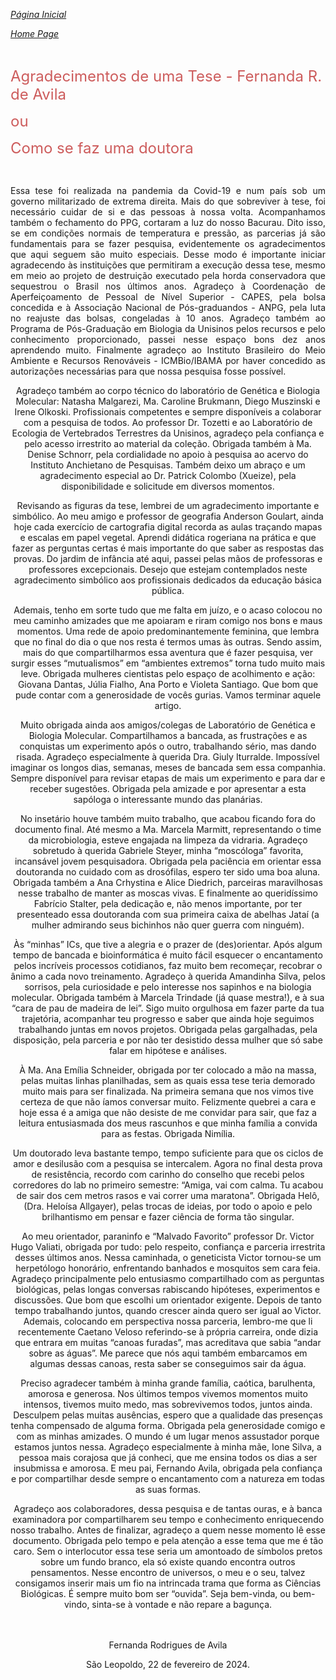 [*Página Inicial*](https://avilaf.github.io/) </p>
[*Home Page*](https://avilaf.github.io/en.html) </p>
<br>

<font size="5"><span style="color: IndianRed">Agradecimentos de uma Tese - Fernanda R. de Avila </span> </font>

<font size="5"><span style="color: IndianRed">ou </span> </font>

<font size="5"><span style="color: IndianRed">Como se faz uma doutora </span> </font>
<center>

<br>


<p align="justify"> 
 Essa tese foi realizada na pandemia da Covid-19 e num país sob um governo militarizado de extrema direita. Mais do que sobreviver à tese, foi necessário cuidar de si e das pessoas à nossa volta. Acompanhamos também o fechamento do PPG, cortaram a luz do nosso Bacurau. Dito isso, se em condições normais de temperatura e pressão, as parcerias já são fundamentais para se fazer pesquisa, evidentemente os agradecimentos que aqui seguem são muito especiais. Desse modo é importante iniciar agradecendo às instituições que permitiram a execução dessa tese, mesmo em meio ao projeto de destruição executado pela horda conservadora que sequestrou o Brasil nos últimos anos. Agradeço à Coordenação de Aperfeiçoamento de Pessoal de Nível Superior - CAPES, pela bolsa concedida e à Associação Nacional de Pós-graduandos - ANPG, pela luta no reajuste das bolsas, congeladas à 10 anos. Agradeço também ao Programa de Pós-Graduação em Biologia da Unisinos pelos recursos e pelo conhecimento proporcionado, passei nesse espaço bons dez anos aprendendo muito. Finalmente agradeço ao Instituto Brasileiro do Meio Ambiente e Recursos Renováveis - ICMBio/IBAMA por haver concedido as autorizações necessárias para que nossa pesquisa fosse possível.</p>
Agradeço também ao corpo técnico do laboratório de Genética e Biologia Molecular: Natasha Malgarezi, Ma. Caroline Brukmann, Diego Muszinski e Irene Olkoski. Profissionais competentes e sempre disponíveis a colaborar com a pesquisa de todos. Ao professor Dr. Tozetti e ao Laboratório de Ecologia de Vertebrados Terrestres da Unisinos, agradeço pela confiança e pelo acesso irrestrito ao material da coleção. Obrigada também à Ma. Denise Schnorr, pela cordialidade no apoio à pesquisa ao acervo do Instituto Anchietano de Pesquisas. Também deixo um abraço e um agradecimento especial ao Dr. Patrick Colombo (Xueize), pela disponibilidade e solicitude em diversos momentos.</p>
Revisando as figuras da tese, lembrei de um agradecimento importante e simbólico. Ao meu amigo e professor de geografia Anderson Goulart, ainda hoje cada exercício de cartografia digital recorda as aulas traçando mapas e escalas em papel vegetal. Aprendi didática rogeriana na prática e que fazer as perguntas certas é mais importante do que saber as respostas das provas. Do jardim de infância até aqui, passei pelas mãos de professoras e professores excepcionais. Desejo que estejam contemplados neste agradecimento simbólico aos profissionais dedicados da educação básica pública.</p>
Ademais, tenho em sorte tudo que me falta em juízo, e o acaso colocou no meu caminho amizades que me apoiaram e riram comigo nos bons e maus momentos. Uma rede de apoio predominantemente feminina, que lembra que no final do dia o que nos resta é termos umas às outras. Sendo assim, mais do que compartilharmos essa aventura que é fazer pesquisa, ver surgir esses “mutualismos” em “ambientes extremos” torna tudo muito mais leve. Obrigada mulheres cientistas pelo espaço de acolhimento e ação: Giovana Dantas, Júlia Fialho, Ana Porto e Violeta Santiago. Que bom que pude contar com a generosidade de vocês gurias. Vamos terminar aquele artigo.</p>
Muito obrigada ainda aos amigos/colegas de Laboratório de Genética e Biologia Molecular. Compartilhamos a bancada, as frustrações e as conquistas um experimento após o outro, trabalhando sério, mas dando risada. Agradeço especialmente à querida Dra. Giuly Iturralde. Impossível imaginar os longos dias, semanas, meses de bancada sem essa companhia. Sempre disponível para revisar etapas de mais um experimento e para dar e receber sugestões. Obrigada pela amizade e por apresentar a esta sapóloga o interessante mundo das planárias.</p>
No insetário houve também muito trabalho, que acabou ficando fora do documento final. Até mesmo a Ma. Marcela Marmitt, representando o time da microbiologia, esteve engajada na limpeza da vidraria. Agradeço sobretudo à querida Gabriele Steyer, minha “moscóloga” favorita, incansável jovem pesquisadora. Obrigada pela paciência em orientar essa doutoranda no cuidado com as drosófilas, espero ter sido uma boa aluna. Obrigada também a Ana Crhystina e Alice Diedrich, parceiras maravilhosas nesse trabalho de manter as moscas vivas. E finalmente ao queridíssimo Fabrício Stalter, pela dedicação e, não menos importante, por ter presenteado essa doutoranda com sua primeira caixa de abelhas Jataí (a mulher admirando seus bichinhos não quer guerra com ninguém).</p>
Às “minhas” ICs, que tive a alegria e o prazer de (des)orientar. Após algum tempo de bancada e bioinformática é muito fácil esquecer o encantamento pelos incríveis processos cotidianos, faz muito bem recomeçar, recobrar o ânimo a cada novo treinamento. Agradeço à querida Amandinha Silva, pelos sorrisos, pela curiosidade e pelo interesse nos sapinhos e na biologia molecular. Obrigada também à Marcela Trindade (já quase mestra!), e à sua “cara de pau de madeira de lei”. Sigo muito orgulhosa em fazer parte da tua trajetória, acompanhar teu progresso e saber que ainda hoje seguimos trabalhando juntas em novos projetos. Obrigada pelas gargalhadas, pela disposição, pela parceria e por não ter desistido dessa mulher que só sabe falar em hipótese e análises.</p>
À Ma. Ana Emília Schneider, obrigada por ter colocado a mão na massa, pelas muitas linhas planilhadas, sem as quais essa tese teria demorado muito mais para ser finalizada. Na primeira semana que nos vimos tive certeza de que não íamos conversar muito. Felizmente quebrei a cara e hoje essa é a amiga que não desiste de me convidar para sair, que faz a leitura entusiasmada dos meus rascunhos e que minha família a convida para as festas. Obrigada Nimília. </p>
Um doutorado leva bastante tempo, tempo suficiente para que os ciclos de amor e desilusão com a pesquisa se intercalem. Agora no final desta prova de resistência, recordo com carinho do conselho que recebi pelos corredores do lab no primeiro semestre: “Amiga, vai com calma. Tu acabou de sair dos cem metros rasos e vai correr uma maratona”. Obrigada Helô, (Dra. Heloísa Allgayer), pelas trocas de ideias, por todo o apoio e pelo brilhantismo em pensar e fazer ciência de forma tão singular.</p> 
Ao meu orientador, paraninfo e “Malvado Favorito” professor Dr. Victor Hugo Valiati, obrigada por tudo: pelo respeito, confiança e parceria irrestrita desses últimos anos. Nessa caminhada, o geneticista Victor tornou-se um herpetólogo honorário, enfrentando banhados e mosquitos sem cara feia. Agradeço principalmente pelo entusiasmo compartilhado com as perguntas biológicas, pelas longas conversas rabiscando hipóteses, experimentos e discussões. Que bom que escolhi um orientador exigente. Depois de tanto tempo trabalhando juntos, quando crescer ainda quero ser igual ao Victor. Ademais, colocando em perspectiva nossa parceria, lembro-me que li recentemente Caetano Veloso referindo-se à própria carreira, onde dizia que entrara em muitas “canoas furadas”, mas acreditava que sabia “andar sobre as águas”. Me parece que nós aqui também embarcamos em algumas dessas canoas, resta saber se conseguimos sair da água.</p>
Preciso agradecer também à minha grande família, caótica, barulhenta, amorosa e generosa. Nos últimos tempos vivemos momentos muito intensos, tivemos muito medo, mas sobrevivemos todos, juntos ainda. Desculpem pelas muitas ausências, espero que a qualidade das presenças tenha compensado de alguma forma. Obrigada pela generosidade comigo e com as minhas amizades. O mundo é um lugar menos assustador porque estamos juntos nessa. Agradeço especialmente à minha mãe, Ione Silva, a pessoa mais corajosa que já conheci, que me ensina todos os dias a ser insubmissa e amorosa. E meu pai, Fernando Avila, obrigada pela confiança e por compartilhar desde sempre o encantamento com a natureza em todas as suas formas.</p>
Agradeço aos colaboradores, dessa pesquisa e de tantas ouras, e à banca examinadora por compartilharem seu tempo e conhecimento enriquecendo nosso trabalho.
Antes de finalizar, agradeço a quem nesse momento lê esse documento. Obrigada pelo tempo e pela atenção a esse tema que me é tão caro. Sem o interlocutor essa tese seria um amontoado de símbolos pretos sobre um fundo branco, ela só existe quando encontra outros pensamentos. Nesse encontro de universos, o meu e o seu, talvez consigamos inserir mais um fio na intrincada trama que forma as Ciências Biológicas. É sempre muito bom ser “ouvida”. Seja bem-vinda, ou bem-vindo, sinta-se à vontade e não repare a bagunça.</p>

<br>
<br>
Fernanda Rodrigues de Avila </p>
São Leopoldo, 22 de fevereiro de 2024.










